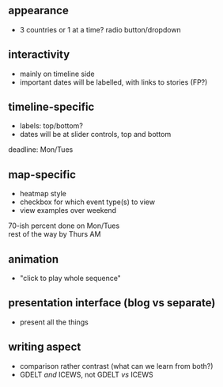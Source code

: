 ## appearance

- 3 countries or 1 at a time? radio button/dropdown

## interactivity

- mainly on timeline side
- important dates will be labelled, with links to stories (FP?)

## timeline-specific

- labels: top/bottom?
- dates will be at slider controls, top and bottom

deadline: Mon/Tues

## map-specific

- heatmap style
- checkbox for which event type(s) to view
- view examples over weekend

70-ish percent done on Mon/Tues \
rest of the way by Thurs AM



## animation

- "click to play whole sequence"

## presentation interface (blog vs separate)

- present all the things

## writing aspect

- comparison rather contrast (what can we learn from both?)
- GDELT *and* ICEWS, not GDELT *vs* ICEWS